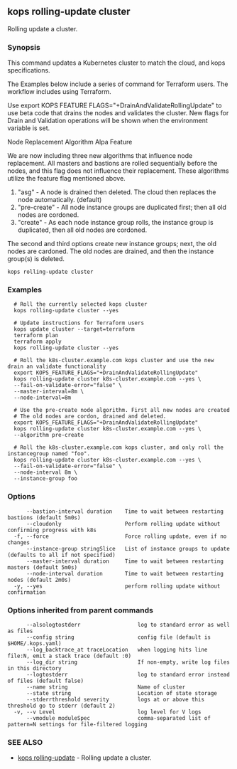 ## kops rolling-update cluster

Rolling update a cluster.

### Synopsis


This command updates a Kubernetes cluster to match the cloud, and kops specifications. 

The Examples below include a series of command for Terraform users.  The workflow includes using Terraform. 

Use export KOPS FEATURE FLAGS="+DrainAndValidateRollingUpdate" to use beta code that drains the nodes and validates the cluster.  New flags for Drain and Validation operations will be shown when the environment variable is set. 

Node Replacement Algorithm Alpa Feature 

We are now including three new algorithms that influence node replacement. All masters and bastions are rolled sequentially before the nodes, and this flag does not influence their replacement.  These algorithms utilize the feature flag mentioned above. 

  1. "asg" - A node is drained then deleted.  The cloud then replaces the node automatically. (default)  
  2. "pre-create" - All node instance groups are duplicated first; then all old nodes are cordoned.  
  3. "create" - As each node instance group rolls, the instance group is duplicated, then all old nodes are cordoned.  

The second and third options create new instance groups; next, the old nodes are cardoned. The old nodes are drained, and then the instance group(s) is deleted.

```
kops rolling-update cluster
```

### Examples

```
  # Roll the currently selected kops cluster
  kops rolling-update cluster --yes
  
  # Update instructions for Terraform users
  kops update cluster --target=terraform
  terraform plan
  terraform apply
  kops rolling-update cluster --yes
  
  # Roll the k8s-cluster.example.com kops cluster and use the new drain an validate functionality
  export KOPS_FEATURE_FLAGS="+DrainAndValidateRollingUpdate"
  kops rolling-update cluster k8s-cluster.example.com --yes \
  --fail-on-validate-error="false" \
  --master-interval=8m \
  --node-interval=8m
  
  # Use the pre-create node algorithm. First all new nodes are created
  # The old nodes are cordon, drained and deleted.
  export KOPS_FEATURE_FLAGS="+DrainAndValidateRollingUpdate"
  kops rolling-update cluster k8s-cluster.example.com --yes \
  --algorithm pre-create
  
  # Roll the k8s-cluster.example.com kops cluster, and only roll the instancegroup named "foo".
  kops rolling-update cluster k8s-cluster.example.com --yes \
  --fail-on-validate-error="false" \
  --node-interval 8m \
  --instance-group foo
```

### Options

```
      --bastion-interval duration    Time to wait between restarting bastions (default 5m0s)
      --cloudonly                    Perform rolling update without confirming progress with k8s
  -f, --force                        Force rolling update, even if no changes
      --instance-group stringSlice   List of instance groups to update (defaults to all if not specified)
      --master-interval duration     Time to wait between restarting masters (default 5m0s)
      --node-interval duration       Time to wait between restarting nodes (default 2m0s)
  -y, --yes                          perform rolling update without confirmation
```

### Options inherited from parent commands

```
      --alsologtostderr                  log to standard error as well as files
      --config string                    config file (default is $HOME/.kops.yaml)
      --log_backtrace_at traceLocation   when logging hits line file:N, emit a stack trace (default :0)
      --log_dir string                   If non-empty, write log files in this directory
      --logtostderr                      log to standard error instead of files (default false)
      --name string                      Name of cluster
      --state string                     Location of state storage
      --stderrthreshold severity         logs at or above this threshold go to stderr (default 2)
  -v, --v Level                          log level for V logs
      --vmodule moduleSpec               comma-separated list of pattern=N settings for file-filtered logging
```

### SEE ALSO
* [kops rolling-update](kops_rolling-update.md)	 - Rolling update a cluster.

